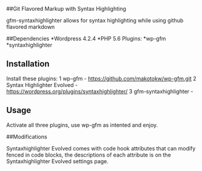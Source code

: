 ##Git Flavored Markup with Syntax Highlighting

gfm-syntaxhighlighter allows for syntax highlighting while using github flavored markdown

##Dependencies
*Wordpress 4.2.4
*PHP 5.6
Plugins:
	*wp-gfm
	*syntaxhighlighter

## Installation

Install these plugins:
 1 wp-gfm - https://github.com/makotokw/wp-gfm.git
 2 Syntax Highlighter Evolved - https://wordpress.org/plugins/syntaxhighlighter/
 3 gfm-syntaxhighlighter -

## Usage

Activate all three plugins, use wp-gfm as intented and enjoy. 


##Modifications

Syntaxhighlighter Evolved comes with code hook attributes that can modify fenced in code blocks, the descriptions of each attribute is on the Syntaxhighlighter Evolved settings page.